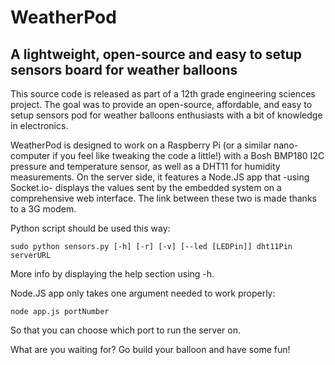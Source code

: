 # WeatherPod

## A lightweight, open-source and easy to setup sensors board for weather balloons

This source code is released as part of a 12th grade engineering sciences project. The goal was to provide an open-source, affordable, and easy to setup sensors pod for weather balloons enthusiasts with a bit of knowledge in electronics.

WeatherPod is designed to work on a Raspberry Pi (or a similar nano-computer if you feel like tweaking the code a little!) with a Bosh BMP180 I2C pressure and temperature sensor, as well as a DHT11 for humidity measurements. On the server side, it features a Node.JS app that -using Socket.io- displays the values sent by the embedded system on a comprehensive web interface. The link between these two is made thanks to a 3G modem.

Python script should be used this way:

    sudo python sensors.py [-h] [-r] [-v] [--led [LEDPin]] dht11Pin serverURL

More info by displaying the help section using -h.

Node.JS app only takes one argument needed to work properly:

    node app.js portNumber

So that you can choose which port to run the server on.

What are you waiting for? Go build your balloon and have some fun!
